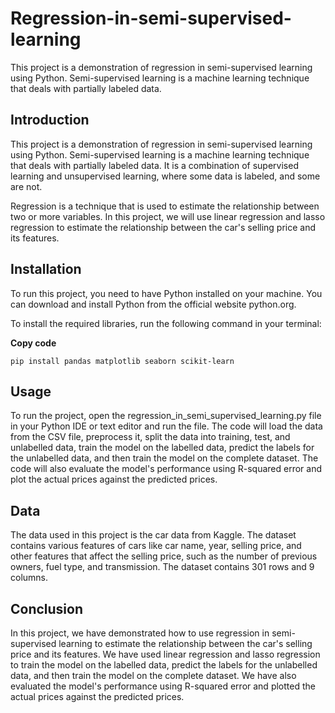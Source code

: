# Regression-in-semi-supervised-learning
This project is a demonstration of regression in semi-supervised learning using Python. Semi-supervised learning is a machine learning technique that deals with partially labeled data.
## Introduction
This project is a demonstration of regression in semi-supervised learning using Python. Semi-supervised learning is a machine learning technique that deals with partially labeled data. It is a combination of supervised learning and unsupervised learning, where some data is labeled, and some are not.

Regression is a technique that is used to estimate the relationship between two or more variables. In this project, we will use linear regression and lasso regression to estimate the relationship between the car's selling price and its features.

## Installation
To run this project, you need to have Python installed on your machine. You can download and install Python from the official website python.org.

To install the required libraries, run the following command in your terminal:

**Copy code**<br>
```
pip install pandas matplotlib seaborn scikit-learn
```
## Usage
To run the project, open the regression_in_semi_supervised_learning.py file in your Python IDE or text editor and run the file. The code will load the data from the CSV file, preprocess it, split the data into training, test, and unlabelled data, train the model on the labelled data, predict the labels for the unlabelled data, and then train the model on the complete dataset. The code will also evaluate the model's performance using R-squared error and plot the actual prices against the predicted prices.

## Data
The data used in this project is the car data from Kaggle. The dataset contains various features of cars like car name, year, selling price, and other features that affect the selling price, such as the number of previous owners, fuel type, and transmission. The dataset contains 301 rows and 9 columns.

## Conclusion
In this project, we have demonstrated how to use regression in semi-supervised learning to estimate the relationship between the car's selling price and its features. We have used linear regression and lasso regression to train the model on the labelled data, predict the labels for the unlabelled data, and then train the model on the complete dataset. We have also evaluated the model's performance using R-squared error and plotted the actual prices against the predicted prices.
